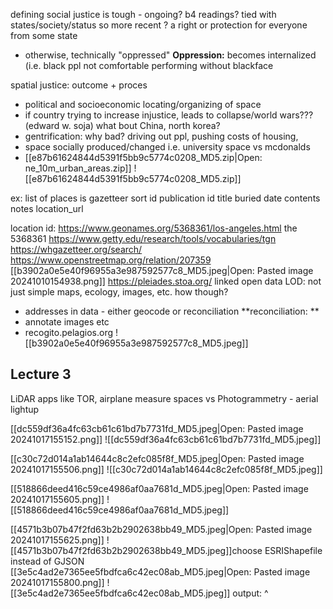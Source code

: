 defining social justice is tough - ongoing? b4 readings?
tied with states/society/status so more recent ? 
a right or protection for everyone from some state
- otherwise, technically "oppressed"
**Oppression:**
becomes internalized (i.e. black ppl not comfortable performing without blackface

spatial justice: outcome + proces
- political and socioeconomic locating/organizing of space
- if country trying to increase injustice, leads to collapse/world wars??? (edward w. soja) what bout China, north korea?
- gentrification: why bad? driving out ppl, pushing costs of housing, 
- space socially produced/changed i.e. university space vs mcdonalds
- [[e87b61624844d5391f5bb9c5774c0208_MD5.zip|Open: ne_10m_urban_areas.zip]]
![[e87b61624844d5391f5bb9c5774c0208_MD5.zip]]


ex: list of places is gazetteer
sort id
publication id
title
buried date
contents
notes
location_url

location id: https://www.geonames.org/5368361/los-angeles.html 
the 5368361
https://www.getty.edu/research/tools/vocabularies/tgn
https://whgazetteer.org/search/
https://www.openstreetmap.org/relation/207359
[[b3902a0e5e40f96955a3e987592577c8_MD5.jpeg|Open: Pasted image 20241010154938.png]]
https://pleiades.stoa.org/
linked open data LOD: not just simple maps, ecology, images, etc.
how though? 
- addresses in data - either geocode or reconciliation
**reconciliation: **
- annotate images etc
- recogito.pelagios.org
![[b3902a0e5e40f96955a3e987592577c8_MD5.jpeg]]

## Lecture 3
LiDAR apps like TOR, airplane measure spaces
vs Photogrammetry - aerial lightup

[[dc559df36a4fc63cb61c61bd7b7731fd_MD5.jpeg|Open: Pasted image 20241017155152.png]]
![[dc559df36a4fc63cb61c61bd7b7731fd_MD5.jpeg]]

[[c30c72d014a1ab14644c8c2efc085f8f_MD5.jpeg|Open: Pasted image 20241017155506.png]]
![[c30c72d014a1ab14644c8c2efc085f8f_MD5.jpeg]]

[[518866deed416c59ce4986af0aa7681d_MD5.jpeg|Open: Pasted image 20241017155605.png]]
![[518866deed416c59ce4986af0aa7681d_MD5.jpeg]]

[[4571b3b07b47f2fd63b2b2902638bb49_MD5.jpeg|Open: Pasted image 20241017155625.png]]
![[4571b3b07b47f2fd63b2b2902638bb49_MD5.jpeg]]choose ESRIShapefile instead of GJSON
[[3e5c4ad2e7365ee5fbdfca6c42ec08ab_MD5.jpeg|Open: Pasted image 20241017155800.png]]
![[3e5c4ad2e7365ee5fbdfca6c42ec08ab_MD5.jpeg]]
output: ^

